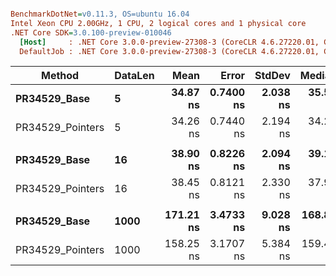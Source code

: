 ``` ini

BenchmarkDotNet=v0.11.3, OS=ubuntu 16.04
Intel Xeon CPU 2.00GHz, 1 CPU, 2 logical cores and 1 physical core
.NET Core SDK=3.0.100-preview-010046
  [Host]     : .NET Core 3.0.0-preview-27308-3 (CoreCLR 4.6.27220.01, CoreFX 4.7.19.5401), 64bit RyuJIT
  DefaultJob : .NET Core 3.0.0-preview-27308-3 (CoreCLR 4.6.27220.01, CoreFX 4.7.19.5401), 64bit RyuJIT


```
|           Method | DataLen |      Mean |     Error |   StdDev |    Median | Ratio | RatioSD |
|----------------- |-------- |----------:|----------:|---------:|----------:|------:|--------:|
|     **PR34529_Base** |       **5** |  **34.87 ns** | **0.7400 ns** | **2.038 ns** |  **35.50 ns** |  **1.00** |    **0.00** |
| PR34529_Pointers |       5 |  34.26 ns | 0.7440 ns | 2.194 ns |  34.24 ns |  0.98 |    0.06 |
|                  |         |           |           |          |           |       |         |
|     **PR34529_Base** |      **16** |  **38.90 ns** | **0.8226 ns** | **2.094 ns** |  **39.16 ns** |  **1.00** |    **0.00** |
| PR34529_Pointers |      16 |  38.45 ns | 0.8121 ns | 2.330 ns |  37.90 ns |  1.00 |    0.07 |
|                  |         |           |           |          |           |       |         |
|     **PR34529_Base** |    **1000** | **171.21 ns** | **3.4733 ns** | **9.028 ns** | **168.87 ns** |  **1.00** |    **0.00** |
| PR34529_Pointers |    1000 | 158.25 ns | 3.1707 ns | 5.384 ns | 159.49 ns |  0.92 |    0.05 |
